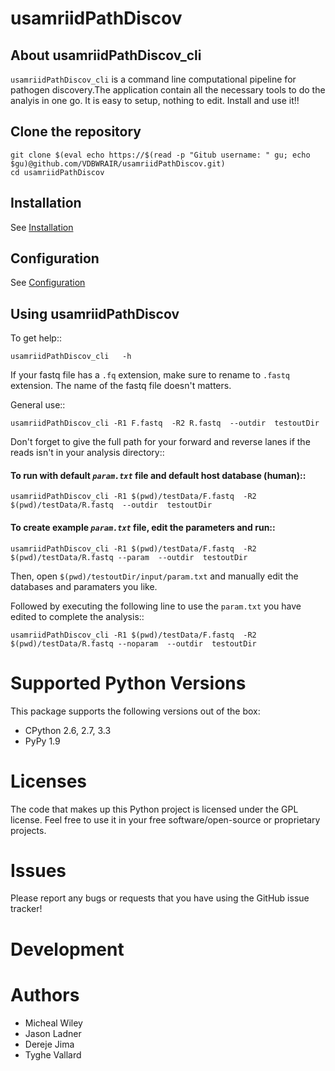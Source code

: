 usamriidPathDiscov
==================

About usamriidPathDiscov_cli
---------

``usamriidPathDiscov_cli`` is a command line computational pipeline for  pathogen discovery.The application contain all the necessary tools to do the analyis in one go. It is easy to setup, nothing to edit. Install and use it!!

Clone the repository
--------------------

```
git clone $(eval echo https://$(read -p "Gitub username: " gu; echo $gu)@github.com/VDBWRAIR/usamriidPathDiscov.git)
cd usamriidPathDiscov
```

Installation
------------

See [Installation](docs/source/install.rst)

Configuration
-------------

See [Configuration](docs/source/configuration.rst)

Using  usamriidPathDiscov
------------------------

To get help::

```
usamriidPathDiscov_cli   -h 
```

If your fastq file has a `.fq` extension, make sure to rename to `.fastq` extension. The name of the fastq file doesn't matters.

General  use::

```
usamriidPathDiscov_cli -R1 F.fastq  -R2 R.fastq  --outdir  testoutDir 
```

Don't forget to give the full path for your forward and reverse lanes if the reads isn't in your analysis directory::

####  To run with  default *`param.txt`* file and default host database (human)::

```
usamriidPathDiscov_cli -R1 $(pwd)/testData/F.fastq  -R2 $(pwd)/testData/R.fastq  --outdir  testoutDir
```

#### To create  example *`param.txt`* file, edit the parameters and run::

```
usamriidPathDiscov_cli -R1 $(pwd)/testData/F.fastq  -R2 $(pwd)/testData/R.fastq --param  --outdir  testoutDir
```
Then, open `$(pwd)/testoutDir/input/param.txt` and manually edit  the databases and paramaters you like.

Followed by executing the following line to use the `param.txt` you have edited to complete the analysis::

```
usamriidPathDiscov_cli -R1 $(pwd)/testData/F.fastq  -R2 $(pwd)/testData/R.fastq --noparam  --outdir  testoutDir
```

Supported Python Versions
=========================

This package  supports the following versions out of the box:

* CPython 2.6, 2.7, 3.3
* PyPy 1.9


Licenses
========

The code that makes up this Python project is licensed under the GPL license. Feel free to use it in your free software/open-source or proprietary projects.

Issues
======

Please report any bugs or requests that you have using the GitHub issue tracker!

Development
===========

Authors
=======

* Micheal Wiley
* Jason Ladner
* Dereje Jima
* Tyghe Vallard
